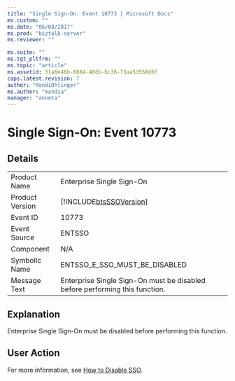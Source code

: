 ```yaml
---
title: "Single Sign-On: Event 10773 | Microsoft Docs"
ms.custom: ""
ms.date: "06/08/2017"
ms.prod: "biztalk-server"
ms.reviewer: ""

ms.suite: ""
ms.tgt_pltfrm: ""
ms.topic: "article"
ms.assetid: 31a6e46b-0884-40db-bc36-73aa5d558d6f
caps.latest.revision: 7
author: "MandiOhlinger"
ms.author: "mandia"
manager: "anneta"
---
```

# Single Sign-On: Event 10773
## Details  
  
|                 |                                                                             |
|-----------------|-----------------------------------------------------------------------------|
|  Product Name   |                          Enterprise Single Sign-On                          |
| Product Version |         [!INCLUDE[btsSSOVersion](../includes/btsssoversion-md.md)]          |
|    Event ID     |                                    10773                                    |
|  Event Source   |                                   ENTSSO                                    |
|    Component    |                                     N/A                                     |
|  Symbolic Name  |                        ENTSSO_E_SSO_MUST_BE_DISABLED                        |
|  Message Text   | Enterprise Single Sign-On must be disabled before performing this function. |
  
## Explanation  
 Enterprise Single Sign-On must be disabled before performing this function.  
  
## User Action  
 For more information, see [How to Disable SSO](../core/how-to-disable-sso.md).